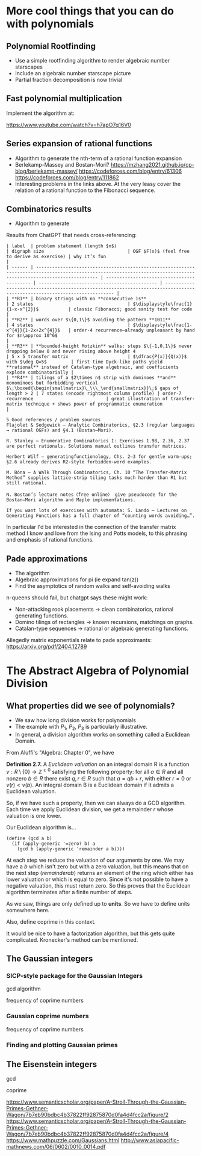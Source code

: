 
# More cool things that you can do with polynomials

## Polynomial Rootfinding
- Use a simple rootfinding algorithm to render algebraic number starscapes
- Include an algebraic number starscape picture
- Partial fraction decomposition is now trivial

## Fast polynomial multiplication
Implement the algorithm at:

https://www.youtube.com/watch?v=h7apO7q16V0

## Series expansion of rational functions
- Algorithm to generate the nth-term of a rational function expansion
- Berlekamp-Massey and Bostan-Mori? https://mzhang2021.github.io/cp-blog/berlekamp-massey/ https://codeforces.com/blog/entry/61306 https://codeforces.com/blog/entry/111862
- Interesting problems in the links above. At the very leasy cover the relation of a rational function to the Fibonacci sequence.

## Combinatorics results
- Algorithm to generate 

Results from ChatGPT that needs cross-referencing:

```
| label  | problem statement (length $n$)                                                                                                                                      | digraph size                               | OGF $F(x)$ (feel free to derive as exercise) | why it’s fun                                                                                                              |
| ------ | ------------------------------------------------------------------------------------------------------------------------------------------------------------------- | ------------------------------------------ | -------------------------------------------- | ------------------------------------------------------------------------------------------------------------------------- |
| **R1** | binary strings with no **consecutive 1s**                                                                                                                           | 2 states                                   | $\displaystyle\frac{1}{1-x-x^{2}}$           | classic Fibonacci; good sanity test for code                                                                              |
| **R2** | words over $\{0,1\}$ avoiding the pattern **1011**                                                                                                                  | 4 states                                   | $\displaystyle\frac{1-x^{4}}{1-2x+2x^{4}}$   | order-4 recurrence—already unpleasant by hand for $n\approx 10^6$                                                         |
| **R3** | **bounded-height Motzkin** walks: steps $\{-1,0,1\}$ never dropping below 0 and never rising above height 4                                                         | 5 × 5 transfer matrix                      | $\dfrac{P(x)}{Q(x)}$ with $\deg Q=5$         | first time Dyck-like paths yield **rational** instead of Catalan-type algebraic, and coefficients explode combinatorially |
| **R4** | tilings of a $2\times n$ strip with dominoes **and** monominoes but forbidding vertical $\;\boxed{\begin{smallmatrix}\_\\\_\end{smallmatrix}}\;$ gaps of length > 2 | 7 states (encode rightmost column profile) | order-7 recurrence                           | great illustration of transfer-matrix technique + shows power of programmatic enumeration                                 |

5 Good references / problem sources
Flajolet & Sedgewick – Analytic Combinatorics, §2.3 (regular languages → rational OGFs) and §4.1 (Bostan–Mori).

R. Stanley – Enumerative Combinatorics I: Exercises 1.98, 2.36, 2.37 are perfect rationals. Solutions manual outlines transfer matrices.

Herbert Wilf – generatingfunctionology, Chs. 2–3 for gentle warm-ups; §2.6 already derives R2‐style forbidden-word examples.

M. Bóna – A Walk Through Combinatorics, Ch. 10 “The Transfer-Matrix Method” supplies lattice-strip tiling tasks much harder than R1 but still rational.

N. Bostan’s lecture notes〈free online〉 give pseudocode for the Bostan–Mori algorithm and Maple implementations.

If you want lots of exercises with automata: S. Lando – Lectures on Generating Functions has a full chapter of “counting words avoiding…”.
```

In particular I'd be interested in the connection of the transfer matrix method I know and love from the Ising and Potts models, to this phrasing and emphasis of rational functions.


## Pade approximations
 - The algorithm
 - Algebraic approximations for pi (ie expand tan(z))
 - Find the asymptotics of random walks and self-avoiding walks

n-queens should fail, but chatgpt says these might work:
 - Non-attacking rook placements → clean combinatorics, rational generating functions.
 - Domino tilings of rectangles → known recursions, matchings on graphs.
 - Catalan-type sequences → rational or algebraic generating functions.

Allegedly matrix exponentials relate to pade approximants:
https://arxiv.org/pdf/2404.12789

# The Abstract Algebra of Polynomial Division

## What properties did we see of polynomials?
- We saw how long division works for polynomials
- The example with $P_1,$ $P_2,$ $P_3$ is particularly illustrative.
- In general, a division algorithm works on something called a Euclidean Domain.

From Aluffi's "Algebra: Chapter 0", we have

**Definition 2.7.** A *Euclidean valuation* on an integral domain R is a function $v:R\setminus \{0\}\to \mathbb{Z}^{\ge 0}$ satisfying the following property: for all $a\in R$ and all nonzero $b\in R$ there exist
$q, r \in R$ such that $a = qb + r,$ with either $r = 0$ or $v(r) < v(b)$. An integral domain B is a Euclidean domain if it admits a Euclidean valuation.

So, if we have such a property, then we can always do a GCD algorithm. Each time we apply Euclidean division, we get a remainder $r$ whose valuation is one lower. 

Our Euclidean algorithm is...

```rkt
(define (gcd a b) 
  (if (apply-generic '=zero? b) a
    (gcd b (apply-generic 'remainder a b))))
```
At each step we reduce the valuation of our arguments by one. We may have a $b$ which isn't
zero but with a zero valuation, but this means that on the next step $(remainder a b)$ 
returns an element of the ring which either has lower valuation or which is equal to zero. 
Since it's not possible to have a negative valuation, this must return zero. So this
proves that the Euclidean algorithm terminates after a finite number of steps.

As we saw, things are only defined up to **units**. So we have to define units somewhere here.

Also, define coprime in this context. 

It would be nice to have a factorization algorithm, but this gets quite complicated. Kronecker's method can be mentioned.

## The Gaussian integers

### SICP-style package for the Gaussian Integers

gcd algorithm

frequency of coprime numbers



### Gaussian coprime numbers

frequency of coprime numbers

### Finding and plotting Gaussian primes

## The Eisenstein integers

gcd

coprime








https://www.semanticscholar.org/paper/A-Stroll-Through-the-Gaussian-Primes-Gethner-Wagon/7b7eb90bdbc4b37822ff92875870d0fa4d4fcc2a/figure/2
https://www.semanticscholar.org/paper/A-Stroll-Through-the-Gaussian-Primes-Gethner-Wagon/7b7eb90bdbc4b37822ff92875870d0fa4d4fcc2a/figure/4
https://www.mathpuzzle.com/Gaussians.html
http://www.asiapacific-mathnews.com/06/0602/0010_0014.pdf
